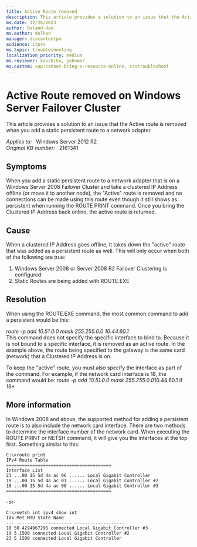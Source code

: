 ```yaml
---
title: Active Route removed
description: This article provides a solution to an issue that the Active route is removed when you add a static persistent route to a network adapter.
ms.date: 12/26/2023
author: Deland-Han
ms.author: delhan
manager: dcscontentpm
audience: itpro
ms.topic: troubleshooting
localization_priority: medium
ms.reviewer: kaushika, johnmar
ms.custom: sap:cannot-bring-a-resource-online, csstroubleshoot
---
```

# Active Route removed on Windows Server Failover Cluster

This article provides a solution to an issue that the Active route is removed when you add a static persistent route to a network adapter.

_Applies to:_ &nbsp; Windows Server 2012 R2  
_Original KB number:_ &nbsp; 2161341

## Symptoms

When you add a static persistent route to a network adapter that is on a Windows Server 2008 Failover Cluster and take a clustered IP Address offline (or move it to another node), the "Active" route is removed and no connections can be made using this route even though it still shows as persistent when running the ROUTE PRINT command. Once you bring the Clustered IP Address back online, the active route is returned.

## Cause

When a clustered IP Address goes offline, it takes down the "active" route that was added as a persistent route as well. This will only occur when both of the following are true:

1. Windows Server 2008 or Server 2008 R2 Failover Clustering is configured
2. Static Routes are being added with ROUTE.EXE

## Resolution

When using the ROUTE.EXE command, the most common command to add a persistent would be this:

*route -p add 10.51.0.0 mask 255.255.0.0 10.44.60.1*  
This command does not specify the specific interface to bind to. Because it is not bound to a specific interface, it is removed as an active route. In the example above, the route being specified to the gateway is the same card (network) that a Clustered IP Address is on.

To keep the "active" route, you must also specify the interface as part of the command. For example, if the network card interface is 18, the command would be:
 *route -p add 10.51.0.0 mask 255.255.0.0*10.44.60.1 if 18*  

## More information

In Windows 2008 and above, the supported method for adding a persistent route is to also include the network card interface. There are two methods to determine the interface number of the network card. When executing the ROUTE PRINT or NETSH command, it will give you the interfaces at the top first. Something similar to this:

```console
C:\>route print
IPv4 Route Table
========================================
Interface List
23 ...00 15 5d 4a ac 06 ...... Local Gigabit Controller
19 ...00 15 5d 4a ac 01 ...... Local Gigabit Controller #2
18 ...00 15 5d 4a ac 00 ...... Local Gigabit Controller #3
========================================
```

-or-

```console
C:\>netsh int ipv4 show int
Idx Met MTU State Name
--- --- ----- ----------- -------------------
18 50 4294967295 connected Local Gigabit Controller #3
19 5 1500 connected Local Gigabit Controller #2
23 5 1500 connected Local Gigabit Controller
```
